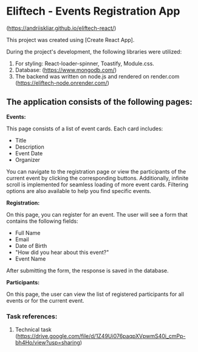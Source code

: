 # Eliftech - Events Registration App

(https://andriiskliar.github.io/eliftech-react/)

This project was created using [Create React App].

During the project's development, the following libraries were utilized:

1.  For styling: React-loader-spinner, Toastify, Module.css.
2.  Database: (https://www.mongodb.com/)
3.  The backend was written on node.js and rendered on render.com
    (https://eliftech-node.onrender.com/)

## The application consists of the following pages:

**Events:**

This page consists of a list of event cards. Each card includes:

- Title
- Description
- Event Date
- Organizer

You can navigate to the registration page or view the participants of the
current event by clicking the corresponding buttons. Additionally, infinite
scroll is implemented for seamless loading of more event cards. Filtering
options are also available to help you find specific events.

**Registration:**

On this page, you can register for an event. The user will see a form that
contains the following fields:

- Full Name
- Email
- Date of Birth
- "How did you hear about this event?"
- Event Name

After submitting the form, the response is saved in the database.

**Participants:**

On this page, the user can view the list of registered participants for all
events or for the current event.

### Task references:

1.  Technical task
    (https://drive.google.com/file/d/1Z49Ui076paqpXVpwmS40i_cmPp-bh4Ho/view?usp=sharing)
